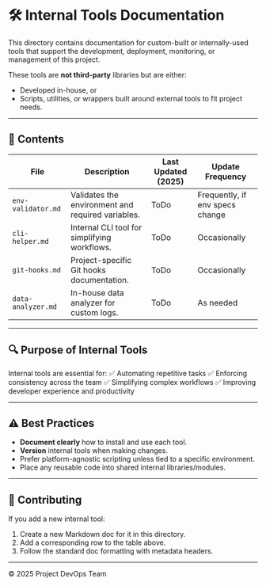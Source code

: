 <!--
START OF docs/internal-tools/README.md

Purpose:
This document serves as an index and guide for all internal tools developed or adopted within the project.

Update Frequency:
Update this file whenever new tools are introduced, deprecated, or significantly changed.

Location: docs/internal-tools/README.md
-->

# 🛠️ Internal Tools Documentation

This directory contains documentation for custom-built or internally-used tools that support the development, deployment, monitoring, or management of this project.

These tools are **not third-party** libraries but are either:
- Developed in-house, or
- Scripts, utilities, or wrappers built around external tools to fit project needs.

---

## 📁 Contents

| File               | Description                                       | Last Updated (2025) | Update Frequency                |
|--------------------|---------------------------------------------------|---------------------|---------------------------------|
| `env-validator.md` | Validates the environment and required variables. | ToDo                | Frequently, if env specs change |
| `cli-helper.md`    | Internal CLI tool for simplifying workflows.      | ToDo                | Occasionally                    |
| `git-hooks.md`     | Project-specific Git hooks documentation.         | ToDo                | Occasionally                    |
| `data-analyzer.md` | In-house data analyzer for custom logs.           | ToDo                | As needed                       |

---

## 🔍 Purpose of Internal Tools

Internal tools are essential for:
✅ Automating repetitive tasks
✅ Enforcing consistency across the team
✅ Simplifying complex workflows
✅ Improving developer experience and productivity

---

## ⚠️ Best Practices

- **Document clearly** how to install and use each tool.
- **Version** internal tools when making changes.
- Prefer platform-agnostic scripting unless tied to a specific environment.
- Place any reusable code into shared internal libraries/modules.

---

## 🧩 Contributing

If you add a new internal tool:
1. Create a new Markdown doc for it in this directory.
2. Add a corresponding row to the table above.
3. Follow the standard doc formatting with metadata headers.

---

© 2025 Project DevOps Team
<!-- END OF docs/internal-tools/README.md -->
